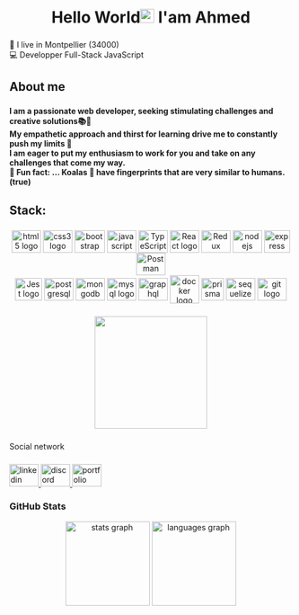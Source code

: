 <h1 align="center">Hello World<img src="https://media.giphy.com/media/hvRJCLFzcasrR4ia7z/giphy.gif" width="25px"> I'am Ahmed</h1> 

###

<p align="left">📍 I live in Montpellier (34000)<br>💻 Developper Full-Stack JavaScript </p>

###

<h2 align="left">About me</h2>

###

<h4 align="left">I am a passionate web developer, seeking stimulating challenges and creative solutions📚🎯<br>My empathetic approach and thirst for learning drive me to constantly push my limits 💪 <br> I am eager to put my enthusiasm to work for you and take on any challenges that come my way.<br>🎲 Fun fact: ... Koalas 🐨 have fingerprints that are very similar to humans. (true)</h4>

###

<h2 align="left"> Stack: </h2>

###

<div align="center">
   <img src="https://cdn.jsdelivr.net/gh/devicons/devicon/icons/html5/html5-original.svg" height="40" width="52" alt="html5 logo"  align="center"/>
   <img src="https://cdn.jsdelivr.net/gh/devicons/devicon/icons/css3/css3-original.svg" height="40" width="52" alt="css3 logo"  align="center"/>
   <img src="https://cdn.jsdelivr.net/gh/devicons/devicon/icons/bootstrap/bootstrap-original.svg" height="40" width="54" alt="bootstrap logo" align="center"/>
   <img src="https://cdn.jsdelivr.net/gh/devicons/devicon/icons/javascript/javascript-original.svg" height="40" width="52" alt="javascript logo"  align="center"/>
   <img src="https://cdn.jsdelivr.net/gh/devicons/devicon/icons/typescript/typescript-original.svg" height="40" width="52" alt="TypeScript logo" align="center" />
   <img src="https://cdn.jsdelivr.net/gh/devicons/devicon/icons/react/react-original.svg" height="40" width="52" alt="React logo" align="center" />
   <img src="https://cdn.jsdelivr.net/gh/devicons/devicon/icons/redux/redux-original.svg" height="40" width="52" alt="Redux logo" align="center" />
   <img src="https://cdn.jsdelivr.net/gh/devicons/devicon/icons/nodejs/nodejs-original.svg" height="40" width="52" alt="nodejs logo"  align="center"/>
   <img src="https://camo.githubusercontent.com/a6a70ebe0753fc7ca30e3c25bad080d239f8328e37bd02cf0192497e1f3bdf00/68747470733a2f2f692e6962622e636f2f735650355651662f657870726573736a732e706e67" height="40" width="46" alt="express logo" align="center" /> 
   <img src="https://cdn.worldvectorlogo.com/logos/postman.svg" height="40" width="52" alt="Postman logo" align="center" /> <br />
   <img src="https://cdn.iconscout.com/icon/free/png-512/free-jest-3521517-2945020.png?f=avif&w=512" height="40" width="48" alt="Jest logo" align="center" /> 
   <img src="https://cdn.jsdelivr.net/gh/devicons/devicon/icons/postgresql/postgresql-original.svg" height="40" width="52" alt="postgresql logo" align="center" /> 
   <img src="https://cdn.jsdelivr.net/gh/devicons/devicon/icons/mongodb/mongodb-original.svg" height="40" width="52" alt="mongodb logo" align="center" />
   <img src="https://cdn.jsdelivr.net/gh/devicons/devicon/icons/mysql/mysql-original.svg" height="40" width="52" alt="mysql logo" align="center" />
   <img src="https://cdn.jsdelivr.net/gh/devicons/devicon/icons/graphql/graphql-plain.svg" height="40" width="52" alt="graphql logo"  align="center"/>
   <img src="https://cdn.jsdelivr.net/gh/devicons/devicon/icons/docker/docker-original.svg" height="50" width="52" alt="docker logo" align="center" />
   <img src="https://cdn.freelogovectors.net/wp-content/uploads/2022/01/prisma_logo-freelogovectors.net_.png" height="40" width="40" alt="prisma logo"  align="center"/>
   <img src="https://cdn.jsdelivr.net/gh/devicons/devicon/icons/sequelize/sequelize-original.svg" height="40" width="52" alt="sequelize logo"  align="center"/>
   <img src="https://cdn.jsdelivr.net/gh/devicons/devicon/icons/git/git-original.svg" height="40" width="52" alt="git logo"  align="center"/>
</div>

###

<div align="center">
  <img height="200" src="https://media.giphy.com/media/xUPGcEliCc7bETyfO8/giphy.gif"  />
</div>

###

<p align="left">Social network</p>

###

<div align="left">
  <a href="https://www.linkedin.com/in/akkioui-ahmed/" target="_blank">
    <img src="https://raw.githubusercontent.com/maurodesouza/profile-readme-generator/master/src/assets/icons/social/linkedin/default.svg" width="52" height="40" alt="linkedin logo"  />
  </a>
  <a href="https://discord.gg/5mZUw4dA" target="_blank">
    <img src="https://raw.githubusercontent.com/maurodesouza/profile-readme-generator/master/src/assets/icons/social/discord/default.svg" width="52" height="40" alt="discord logo"  />
  </a>
  <a href="https://portfolio-akkioui.netlify.app/" target="_blank">
     <img src="https://cdn.jsdelivr.net/gh/devicons/devicon/icons/azure/azure-original.svg" width="52" height="40" alt="portfolio logo" />
  </a>
</div>

 ### GitHub Stats
<div align="center">
  <img src="https://github-readme-stats.vercel.app/api?hide_title=false&hide_rank=false&show_icons=true&include_all_commits=true&count_private=true&disable_animations=false&theme=dracula&locale=en&hide_border=false&custom_title=AhmidouA&username=ahmidoua" height="150" alt="stats graph"  />
  <img src="https://github-readme-stats.vercel.app/api/top-langs?locale=en&hide_title=false&layout=compact&card_width=320&langs_count=5&theme=dracula&hide_border=false&custom_title=AhmidouA&username=ahmidoua" height="150" alt="languages graph"  />
</div>

